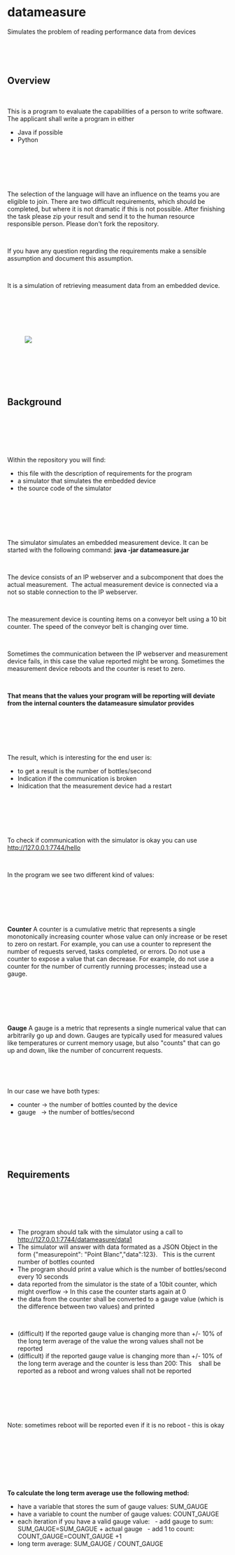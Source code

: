 # datameasure
Simulates the problem of reading performance data from devices

 

 

## Overview

 


This is a program to evaluate the capabilities of a person to write software.
The applicant shall write a program in either
- Java if possible
- Python

 

 

 

The selection of the language will have an influence on the teams you are eligible to join.
There are two difficult requirements, which should be completed, but where it is not dramatic if this is not possible.
After finishing the task please zip your result and send it to the human resource responsible person.
Please don't fork the repository.

 

If you have any question regarding the requirements make a sensible assumption and document this assumption.

 

It is a simulation of retrieving measument data from an embedded device.

 

 

 

<figure>
<img src="./Conveyor.png"/>
</figure>

 

 

 

## Background

 

 

 

Within the repository you will find:
- this file with the description of requirements for the program
- a simulator that simulates the embedded device
- the source code of the simulator

 

 

 

The simulator simulates an embedded measurement device. It can be started with the following command: **java -jar datameasure.jar**

 


The device consists of an IP webserver and a subcomponent that does the actual measurement. 
The actual measurement device is connected via a not so stable connection to the IP webserver.

 


The measurement device is counting items on a conveyor belt using a 10 bit counter.
The speed of the conveyor belt is changing over time.

 


Sometimes the communication between the IP webserver and measurement device fails, in this case the value reported might be wrong.
Sometimes the measurement device reboots and the counter is reset to zero.

 

**That means that the values your program will be reporting will deviate from the internal counters the datameasure simulator provides**

 

 


 

The result, which is interesting for the end user is:
- to get a result is the number of bottles/second
- Indication if the communication is broken
- Inidication that the measurement device had a restart

 

 

 


To check if communication with the simulator is okay you can use
http://127.0.0.1:7744/hello

 


In the program we see two different kind of values:

 

 

 

**Counter**
A counter is a cumulative metric that represents a single monotonically increasing counter whose value can only increase or be reset to zero on restart. For example, you can use a counter to represent the number of requests served, tasks completed, or errors.
Do not use a counter to expose a value that can decrease. For example, do not use a counter for the number of currently running processes; instead use a gauge.

 

 

 

**Gauge**
A gauge is a metric that represents a single numerical value that can arbitrarily go up and down.
Gauges are typically used for measured values like temperatures or current memory usage, but also "counts" that can go up and down, like the number of concurrent requests.

 




 

In our case we have both types:
- counter -> the number of bottles counted by the device
- gauge   -> the number of bottles/second

 

 

 

## Requirements

 

 

 

- The program should talk with the simulator using a call to http://127.0.0.1:7744/datameasure/data1
- The simulator will answer with data formated as a JSON Object in the form {"measurepoint": "Point Blanc","data":123}.
  This is the current number of bottles counted
- The program should print a value which is the number of bottles/second every 10 seconds
- data reported from the simulator is the state of a 10bit counter, which might overflow -> In this case the counter starts again at 0
- the data from the counter shall be converted to a gauge value (which is the difference between two values) and printed

 


- (difficult) If the reported gauge value is changing more than +/- 10% of the long term average of the value the wrong values shall not be reported
- (difficult) if the reported gauge value is changing more than +/- 10% of the long term average and the counter is less than 200: This 
  shall be reported as a reboot and wrong values shall not be reported

 

 

 

Note: sometimes reboot will be reported even if it is no reboot - this is okay

 

 

 

 

**To calculate the long term average use the following method:**
- have a variable that stores the sum of gauge values: SUM_GAUGE
- have a variable to count the number of gauge values: COUNT_GAUGE
- each iteration if you have a valid gauge value:
  - add gauge to sum: SUM_GAUGE=SUM_GAGUE + actual gauge
  - add 1 to count:   COUNT_GAUGE=COUNT_GAUGE +1 
- long term average: SUM_GAUGE / COUNT_GAUGE
